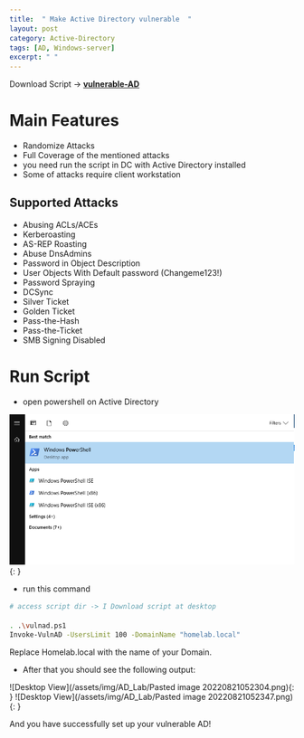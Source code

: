 ```yaml
---
title:  " Make Active Directory vulnerable  "
layout: post
category: Active-Directory
tags: [AD, Windows-server]
excerpt: " "
---
```



Download Script ->  **[vulnerable-AD](https://github.com/WazeHell/vulnerable-AD)**

#  Main Features
-   Randomize Attacks
-   Full Coverage of the mentioned attacks
-   you need run the script in DC with Active Directory installed
-   Some of attacks require client workstation

##  Supported Attacks

-   Abusing ACLs/ACEs
-   Kerberoasting
-   AS-REP Roasting
-   Abuse DnsAdmins
-   Password in Object Description
-   User Objects With Default password (Changeme123!)
-   Password Spraying
-   DCSync
-   Silver Ticket
-   Golden Ticket
-   Pass-the-Hash
-   Pass-the-Ticket
-   SMB Signing Disabled


# Run Script 

- open powershell on Active Directory 

![Desktop View](/assets/img/AD_Lab/p.png){: }

-  run this command 
```bash
# access script dir -> I Download script at desktop

. .\vulnad.ps1
Invoke-VulnAD -UsersLimit 100 -DomainName "homelab.local"

```
Replace Homelab.local  with the name of your Domain.

- After that you should see the following output:

![Desktop View](/assets/img/AD_Lab/Pasted image 20220821052304.png){: }
![Desktop View](/assets/img/AD_Lab/Pasted image 20220821052347.png){: }


And you have successfully set up your vulnerable AD!
